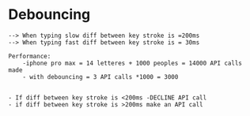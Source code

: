 # Debouncing
    --> When typing slow diff between key stroke is =200ms
    --> When typing fast diff between key stroke is = 30ms

    Performance:
        -iphone pro max = 14 letteres + 1000 peoples = 14000 API calls made
        - with debouncing = 3 API calls *1000 = 3000

    
    - If diff between key stroke is <200ms -DECLINE API call
    - if diff between key stroke is >200ms make an API call